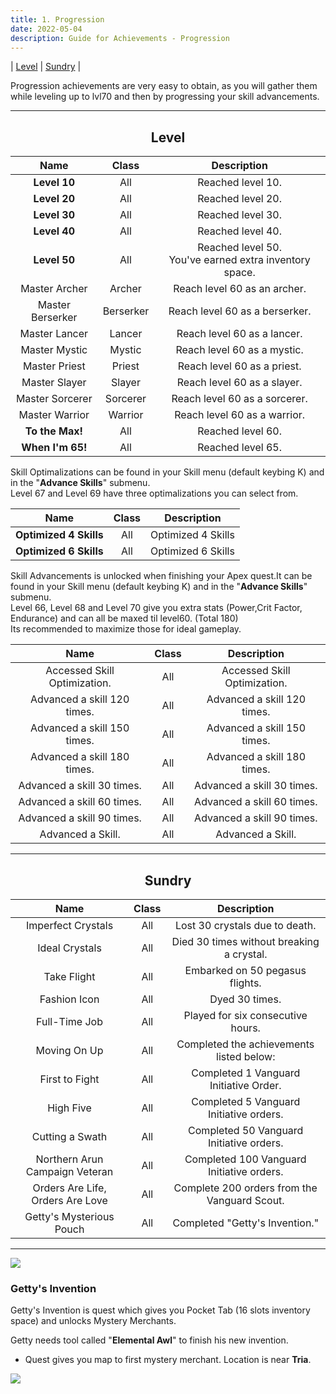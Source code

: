 ```yaml
---
title: 1. Progression
date: 2022-05-04         
description: Guide for Achievements - Progression
---
```


| [Level](#level) | [Sundry](#sundry) |

Progression achievements are very easy to obtain, as you will gather them while leveling up to lvl70 and then by progressing your skill advancements.

<hr/>

<center>

## Level

</center>

|       **Name**       	| **Class** 	|                     **Description**                       	|
|:--------------------:	|:---------:	|:---------------------------------------------------------:	|
| **Level 10**         	|    All    	|                    Reached level 10.                      	|
| **Level 20**         	|    All    	|                    Reached level 20.                      	|
| **Level 30**         	|    All    	|                    Reached level 30.                      	|
| **Level 40**         	|    All    	|                    Reached level 40.                       	|
| **Level 50**         	|    All    	| Reached level 50. <br> You've earned extra inventory space. 	|
| Master Archer     	|   Archer  	|              Reach level 60 as an archer.                 	|
| Master Berserker   	| Berserker 	|             Reach level 60 as a berserker.                	|
| Master Lancer     	|   Lancer  	|               Reach level 60 as a lancer.                  	|
| Master Mystic     	|   Mystic  	|               Reach level 60 as a mystic.                     |
| Master Priest      	|   Priest  	|               Reach level 60 as a priest.                 	|
| Master Slayer     	|   Slayer  	|               Reach level 60 as a slayer.                 	|
| Master Sorcerer    	|  Sorcerer 	|              Reach level 60 as a sorcerer.                	|
| Master Warrior    	|  Warrior  	|              Reach level 60 as a warrior.                 	|
| **To the Max!**   	|    All    	|                    Reached level 60.                       	|
| **When I'm 65!**     	|    All    	|                    Reached level 65.                      	|

Skill Optimalizations can be found in your Skill menu (default keybing K) and in the "**Advance Skills**" submenu. <br>
Level 67 and Level 69 have three optimalizations you can select from.

|        **Name**        	| **Class** 	|   **Description**  	|
|:----------------------:	|:---------:	|:------------------:	|
| **Optimized 4 Skills** 	|    All    	| Optimized 4 Skills 	|
| **Optimized 6 Skills** 	|    All    	| Optimized 6 Skills 	|

Skill Advancements is unlocked when finishing your Apex quest.It can be found in your Skill menu (default keybing K) and in the "**Advance Skills**" submenu. <br>
Level 66, Level 68 and Level 70 give you extra stats (Power,Crit Factor, Endurance) and can all be maxed til level60. (Total 180) <br>
Its recommended to maximize those for ideal gameplay.

|           **Name**           	| **Class** 	|        **Description**       	|
|:----------------------------:	|:---------:	|:----------------------------:	|
| Accessed Skill Optimization. 	|    All    	| Accessed Skill Optimization. 	|
| Advanced a skill 120 times.  	|    All    	|  Advanced a skill 120 times. 	|
| Advanced a skill 150 times.  	|    All    	|  Advanced a skill 150 times. 	|
| Advanced a skill 180 times.  	|    All    	|  Advanced a skill 180 times. 	|
| Advanced a skill 30 times.   	|    All    	|  Advanced a skill 30 times.  	|
| Advanced a skill 60 times.   	|    All    	|  Advanced a skill 60 times.  	|
| Advanced a skill 90 times.   	|    All    	|  Advanced a skill 90 times.  	|
| Advanced a Skill.            	|    All    	|       Advanced a Skill.      	|

<hr/>

<center>

## Sundry

</center>

|             **Name**             	| **Class** 	|                **Description**               	|
|:--------------------------------:	|:---------:	|:--------------------------------------------:	|
| Imperfect Crystals               	|    All    	|        Lost 30 crystals due to death.        	|
| Ideal Crystals                   	|    All    	|   Died 30 times without breaking a crystal.  	|
| Take Flight                      	|    All    	|        Embarked on 50 pegasus flights.       	|
| Fashion Icon                     	|    All    	|                Dyed 30 times.                	|
| Full-Time Job                    	|    All    	|       Played for six consecutive hours.      	|
| Moving On Up                     	|    All    	|   Completed the achievements listed below:   	|
| First to Fight                   	|    All    	|    Completed 1 Vanguard Initiative Order.    	|
| High Five                        	|    All    	|    Completed 5 Vanguard Initiative orders.   	|
| Cutting a Swath                  	|    All    	|   Completed 50 Vanguard Initiative orders.   	|
| Northern Arun Campaign Veteran   	|    All    	|   Completed 100 Vanguard Initiative orders.  	|
| Orders Are Life, Orders Are Love 	|    All    	| Complete 200 orders from the Vanguard Scout. 	|
| Getty's Mysterious Pouch         	|    All    	|        Completed "Getty's Invention."        	|

<hr/>

![](https://i.imgur.com/Q20RzFE.png)

### Getty's Invention

Getty's Invention is quest which gives you Pocket Tab (16 slots inventory space) and unlocks Mystery Merchants.

Getty needs tool called "**Elemental Awl**" to finish his new invention.

- Quest gives you map to first mystery merchant. Location is near **Tria**.

![](https://i.imgur.com/eNZAleu.png)